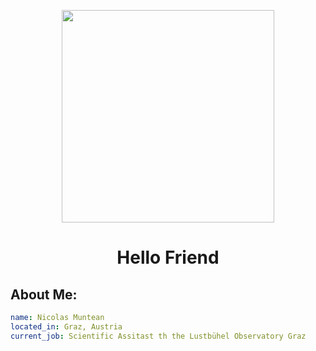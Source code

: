 <p align="center">
  <img src="https://github.com/user-attachments/assets/0d391ed7-7585-4030-8143-721588399734" height="340" />
</p>

<h1 align="center">Hello Friend</h1>

## About Me:

```yaml
name: Nicolas Muntean
located_in: Graz, Austria
current_job: Scientific Assitast th the Lustbühel Observatory Graz
```





<!--
**NicoMuntean/NicoMuntean** is a ✨ _special_ ✨ repository because its `README.md` (this file) appears on your GitHub profile.

Here are some ideas to get you started:

- 🔭 I’m currently working on ...
- 🌱 I’m currently learning ...
- 👯 I’m looking to collaborate on ...
- 🤔 I’m looking for help with ...
- 💬 Ask me about ...
- 📫 How to reach me: ...
- 😄 Pronouns: ...
- ⚡ Fun fact: ...
-->
